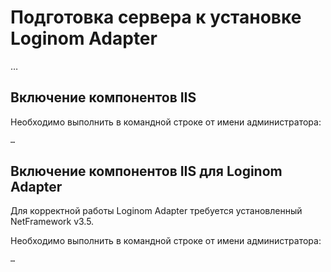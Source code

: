 # Подготовка сервера к установке Loginom Adapter

…

## Включение компонентов IIS

Необходимо выполнить в командной строке от имени администратора:

```cmd
…
```

## Включение компонентов IIS для Loginom Adapter

Для корректной работы Loginom Adapter требуется установленный NetFramework v3.5.

Необходимо выполнить в командной строке от имени администратора:

```cmd
…
```
